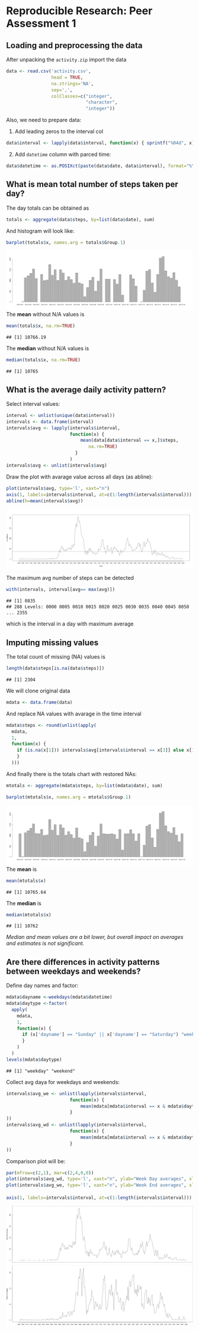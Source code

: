 # Reproducible Research: Peer Assessment 1


## Loading and preprocessing the data

After unpacking the ```activity.zip``` import the data


```r
data <- read.csv('activity.csv',
                 head = TRUE,
                 na.strings='NA',
                 sep=',',
                 colClasses=c("integer",
                              "character",
                              "integer"))
```

Also, we need to prepare data:
1. Add leading zeros to the interval col

```r
data$interval <- lapply(data$interval, function(x) { sprintf("%04d", x)})
```
2. Add ```datetime``` column with parced time:

```r
data$datetime <- as.POSIXct(paste(data$date, data$interval), format="%Y-%m-%d %H%M")
```

## What is mean total number of steps taken per day?

The day totals can be obtained as

```r
totals <- aggregate(data$steps, by=list(data$date), sum)
```

And histogram will look like:

```r
barplot(totals$x, names.arg = totals$Group.1)
```

![](PA1_template_files/figure-html/histogram-1.png) 
The **mean** without N/A values is

```r
mean(totals$x, na.rm=TRUE)
```

```
## [1] 10766.19
```
The **median** without N/A values is

```r
median(totals$x, na.rm=TRUE)
```

```
## [1] 10765
```

## What is the average daily activity pattern?

Select interval values:

```r
interval <- unlist(unique(data$interval))
intervals <- data.frame(interval)
intervals$avg <- lapply(intervals$interval,
                        function(x) {
                            mean(data[data$interval == x,]$steps,
                               na.rm=TRUE)
                          }
                        )
intervals$avg <- unlist(intervals$avg)
```

Draw the plot with avarage value across all days (as abline):

```r
plot(intervals$avg, type='l', xaxt="n")
axis(1, labels=intervals$interval, at=c(1:length(intervals$interval)))
abline(h=mean(intervals$avg))
```

![](PA1_template_files/figure-html/avg_daily-1.png) 

The maximum avg number of steps can be detected

```r
with(intervals, interval[avg== max(avg)])
```

```
## [1] 0835
## 288 Levels: 0000 0005 0010 0015 0020 0025 0030 0035 0040 0045 0050 ... 2355
```
which is the interval in a day with maximum average

## Imputing missing values

The total count of missing (NA) values is

```r
length(data$steps[is.na(data$steps)])
```

```
## [1] 2304
```

We will clone original data

```r
mdata <- data.frame(data)
```
And replace NA values with avarage in the time interval

```r
mdata$steps <- round(unlist(apply(
  mdata,
  1,
  function(x) {
    if (is.na(x[1])) intervals$avg[intervals$interval == x[3]] else x[1]
    }
  )))
```

And finally there is the totals chart with restored NAs:

```r
mtotals <- aggregate(mdata$steps, by=list(mdata$date), sum)
```

```r
barplot(mtotals$x, names.arg = mtotals$Group.1)
```

![](PA1_template_files/figure-html/histogram_with_na-1.png) 
The **mean** is

```r
mean(mtotals$x)
```

```
## [1] 10765.64
```
The **median** is

```r
median(mtotals$x)
```

```
## [1] 10762
```
*Median and mean values are a bit lower, but overall impact on averages and estimates is not significant.*

## Are there differences in activity patterns between weekdays and weekends?

Define day names and factor:

```r
mdata$dayname <-weekdays(mdata$datetime)
mdata$daytype <-factor(
  apply(
    mdata,
    1,
    function(x) {
      if (x['dayname'] == "Sunday" || x['dayname'] == "Saturday") "weekend" else "weekday"
      }
    )
  )
levels(mdata$daytype)
```

```
## [1] "weekday" "weekend"
```

Collect avg daya for weekdays and weekends:

```r
intervals$avg_we <- unlist(lapply(intervals$interval,
                        function(x) {
                            mean(mdata[mdata$interval == x & mdata$daytype == 'weekend',]$steps)
                        }
))
intervals$avg_wd <- unlist(lapply(intervals$interval,
                        function(x) {
                            mean(mdata[mdata$interval == x & mdata$daytype == 'weekday',]$steps)
                        }
))
```

Comparison plot will be:

```r
par(mfrow=c(2,1), mar=c(2,4,0,0))
plot(intervals$avg_wd, type='l', xaxt="n", ylab="Week Day averages", xlab='')
plot(intervals$avg_we, type='l', xaxt="n", ylab="Week End averages", xlab='')

axis(1, labels=intervals$interval, at=c(1:length(intervals$interval)))
```

![](PA1_template_files/figure-html/comparison-1.png) 
